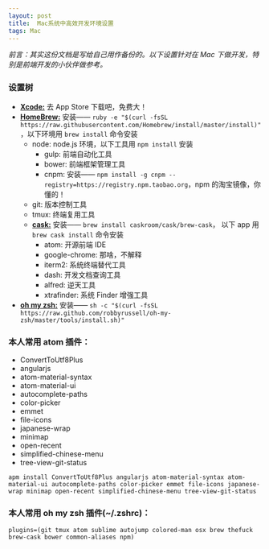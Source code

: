 ```yaml
---
layout: post
title:  Mac系统中高效开发环境设置
tags: Mac
---
```


_前言：其实这份文档是写给自己用作备份的。以下设置针对在 Mac 下做开发，特别是前端开发的小伙伴做参考。_

<!--more-->

### 设置树

* [__Xcode:__](https://itunes.apple.com/cn/app/xcode/id497799835?mt=12) 去 App Store 下载吧，免费大！
* [__HomeBrew:__](http://brew.sh/) 安装—— `ruby -e "$(curl -fsSL https://raw.githubusercontent.com/Homebrew/install/master/install)"`，以下环境用 `brew install` 命令安装
  * node: node.js 环境，以下工具用 `npm install` 安装
      * gulp: 前端自动化工具
      * bower: 前端框架管理工具
      * cnpm: 安装—— `npm install -g cnpm --registry=https://registry.npm.taobao.org`，npm 的淘宝镜像，你懂的！
  * git: 版本控制工具
  * tmux: 终端复用工具
  * [__cask:__](http://caskroom.io/) 安装—— `brew install caskroom/cask/brew-cask`， 以下 app 用 `brew cask install` 命令安装
      * atom: 开源前端 IDE
      * google-chrome: 那啥，不解释
      * iterm2: 系统终端替代工具
      * dash: 开发文档查询工具
      * alfred: 逆天工具
      * xtrafinder: 系统 Finder 增强工具
* [__oh my zsh:__](http://ohmyz.sh/) 安装—— `sh -c "$(curl -fsSL https://raw.github.com/robbyrussell/oh-my-zsh/master/tools/install.sh)"`

### 本人常用 atom 插件：
* ConvertToUtf8Plus
* angularjs
* atom-material-syntax
* atom-material-ui
* autocomplete-paths
* color-picker
* emmet
* file-icons
* japanese-wrap
* minimap
* open-recent
* simplified-chinese-menu
* tree-view-git-status

`apm install ConvertToUtf8Plus angularjs atom-material-syntax atom-material-ui autocomplete-paths color-picker emmet file-icons japanese-wrap minimap open-recent simplified-chinese-menu tree-view-git-status`

### 本人常用 oh my zsh 插件(~/.zshrc)：
`plugins=(git tmux atom sublime autojump colored-man osx brew thefuck brew-cask bower common-aliases npm)`
